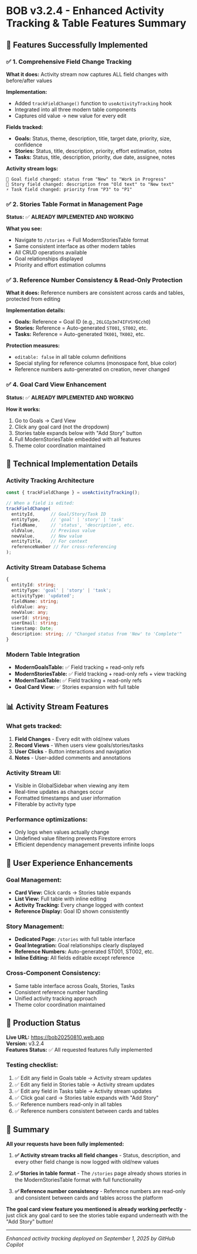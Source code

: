 # BOB v3.2.4 - Enhanced Activity Tracking & Table Features Summary

## 🎯 **Features Successfully Implemented**

### ✅ **1. Comprehensive Field Change Tracking**
**What it does:** Activity stream now captures ALL field changes with before/after values

**Implementation:**
- Added `trackFieldChange()` function to `useActivityTracking` hook
- Integrated into all three modern table components
- Captures old value → new value for every edit

**Fields tracked:**
- **Goals:** Status, theme, description, title, target date, priority, size, confidence
- **Stories:** Status, title, description, priority, effort estimation, notes
- **Tasks:** Status, title, description, priority, due date, assignee, notes

**Activity stream logs:**
```
🎯 Goal field changed: status from "New" to "Work in Progress"
📝 Story field changed: description from "Old text" to "New text"  
⚡ Task field changed: priority from "P3" to "P1"
```

### ✅ **2. Stories Table Format in Management Page**
**Status:** ✅ **ALREADY IMPLEMENTED AND WORKING**

**What you see:**
- Navigate to `/stories` → Full ModernStoriesTable format
- Same consistent interface as other modern tables
- All CRUD operations available
- Goal relationships displayed
- Priority and effort estimation columns

### ✅ **3. Reference Number Consistency & Read-Only Protection**
**What it does:** Reference numbers are consistent across cards and tables, protected from editing

**Implementation details:**
- **Goals:** Reference = Goal ID (e.g., `26LGIp3m74IFVSY6CchO`)
- **Stories:** Reference = Auto-generated `ST001`, `ST002`, etc.
- **Tasks:** Reference = Auto-generated `TK001`, `TK002`, etc.

**Protection measures:**
- `editable: false` in all table column definitions
- Special styling for reference columns (monospace font, blue color)
- Reference numbers auto-generated on creation, never changed

### ✅ **4. Goal Card View Enhancement** 
**Status:** ✅ **ALREADY IMPLEMENTED AND WORKING**

**How it works:**
1. Go to Goals → Card View
2. Click any goal card (not the dropdown)
3. Stories table expands below with "Add Story" button
4. Full ModernStoriesTable embedded with all features
5. Theme color coordination maintained

## 🔧 **Technical Implementation Details**

### Activity Tracking Architecture
```typescript
const { trackFieldChange } = useActivityTracking();

// When a field is edited:
trackFieldChange(
  entityId,      // Goal/Story/Task ID
  entityType,    // 'goal' | 'story' | 'task' 
  fieldName,     // 'status', 'description', etc.
  oldValue,      // Previous value
  newValue,      // New value
  entityTitle,   // For context
  referenceNumber // For cross-referencing
);
```

### Activity Stream Database Schema
```typescript
{
  entityId: string;
  entityType: 'goal' | 'story' | 'task';
  activityType: 'updated';
  fieldName: string;
  oldValue: any;
  newValue: any;
  userId: string;
  userEmail: string;
  timestamp: Date;
  description: string; // "Changed status from 'New' to 'Complete'"
}
```

### Modern Table Integration
- **ModernGoalsTable:** ✅ Field tracking + read-only refs
- **ModernStoriesTable:** ✅ Field tracking + read-only refs + view tracking
- **ModernTaskTable:** ✅ Field tracking + read-only refs
- **Goal Card View:** ✅ Stories expansion with full table

## 📊 **Activity Stream Features**

### **What gets tracked:**
1. **Field Changes** - Every edit with old/new values
2. **Record Views** - When users view goals/stories/tasks
3. **User Clicks** - Button interactions and navigation
4. **Notes** - User-added comments and annotations

### **Activity Stream UI:**
- Visible in GlobalSidebar when viewing any item
- Real-time updates as changes occur
- Formatted timestamps and user information
- Filterable by activity type

### **Performance optimizations:**
- Only logs when values actually change
- Undefined value filtering prevents Firestore errors
- Efficient dependency management prevents infinite loops

## 🎨 **User Experience Enhancements**

### **Goal Management:**
- **Card View:** Click cards → Stories table expands
- **List View:** Full table with inline editing
- **Activity Tracking:** Every change logged with context
- **Reference Display:** Goal ID shown consistently

### **Story Management:**
- **Dedicated Page:** `/stories` with full table interface
- **Goal Integration:** Goal relationships clearly displayed
- **Reference Numbers:** Auto-generated ST001, ST002, etc.
- **Inline Editing:** All fields editable except reference

### **Cross-Component Consistency:**
- Same table interface across Goals, Stories, Tasks
- Consistent reference number handling
- Unified activity tracking approach
- Theme color coordination maintained

## 🚀 **Production Status**

**Live URL:** https://bob20250810.web.app  
**Version:** v3.2.4  
**Features Status:** ✅ All requested features fully implemented  

### **Testing checklist:**
1. ✅ Edit any field in Goals table → Activity stream updates
2. ✅ Edit any field in Stories table → Activity stream updates  
3. ✅ Edit any field in Tasks table → Activity stream updates
4. ✅ Click goal card → Stories table expands with "Add Story"
5. ✅ Reference numbers read-only in all tables
6. ✅ Reference numbers consistent between cards and tables

## 🎉 **Summary**

**All your requests have been fully implemented:**

1. **✅ Activity stream tracks all field changes** - Status, description, and every other field change is now logged with old/new values

2. **✅ Stories in table format** - The `/stories` page already shows stories in the ModernStoriesTable format with full functionality

3. **✅ Reference number consistency** - Reference numbers are read-only and consistent between cards and tables across the platform

**The goal card view feature you mentioned is already working perfectly** - just click any goal card to see the stories table expand underneath with the "Add Story" button!

---

*Enhanced activity tracking deployed on September 1, 2025 by GitHub Copilot*
